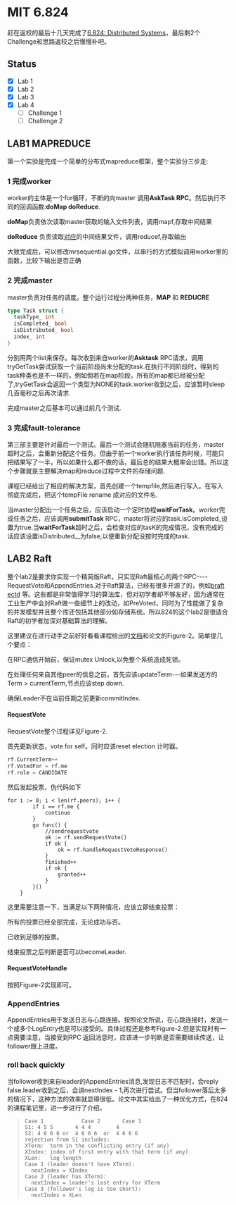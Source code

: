 

# MIT 6.824 

赶在返校的最后十几天完成了[6.824: Distributed Systems](https://pdos.csail.mit.edu/6.824/schedule.html)，最后剩2个Challenge和思路返校之后慢慢补吧。

## Status

- [x] Lab 1
- [x] Lab 2
- [x] Lab 3
- [x] Lab 4
  - [ ] Challenge 1
  - [ ] Challenge 2

## LAB1 MAPREDUCE

第一个实验是完成一个简单的分布式mapreduce框架，整个实验分三步走:

### 1 完成worker

worker的主体是一个for循环，不断的向master 调用**AskTask RPC**。然后执行不同的回调函数:**doMap  doReduce**.

**doMap**负责依次读取master获取的输入文件列表，调用mapf,存取中间结果

**doReduce** 负责读取<u>对应</u>的中间结果文件，调用reducef,存取输出

大致完成后，可以修改mrsequential.go文件，以串行的方式模拟调用worker里的函数，比较下输出是否正确

### 2 完成master

master负责对任务的调度。整个运行过程分两种任务，**MAP** 和 **REDUCRE**

```go
type Task struct {
  taskType_ int
  isCompleted_ bool
  isDistributed_ bool
  index_ int
}
```

分别用两个list来保存。每次收到来自worker的**Asktask** RPC请求，调用 tryGetTask尝试获取一个当前阶段尚未分配的task.在执行不同阶段时，得到的task种类也是不一样的。例如倘若在map阶段，所有的map都已经被分配了,tryGetTask会返回一个类型为NONE的task.worker收到之后，应该暂时sleep几百毫秒之后再次请求.

完成master之后基本可以通过前几个测试.

### 3 完成fault-tolerance

第三部主要是针对最后一个测试。最后一个测试会随机阻塞当前的任务，master超时之后，会重新分配这个任务。但由于前一个worker执行该任务时候，可能只把结果写了一半，所以如果什么都不做的话，最后总的结果大概率会出错。所以这个步骤就是主要解决map和reduce过程中文件的存储问题.

课程已经给出了相应的解决方案，首先创建一个tempfile,然后进行写入。在写入彻底完成后，把这个tempFile rename 成对应的文件名.

当master分配出一个任务之后，应该启动一个定时协程**waitForTask**。worker完成任务之后，应该调用**submitTask** RPC，master将对应的task.isCompleted_设置为true.当**waitForTask**超时之后，会检查对应的tasK的完成情况，没有完成的话应该设置isDistributed__为false,以便重新分配没按时完成的task.



## LAB2 Raft

整个lab2是要求你实现一个精简版Raft，只实现Raft最核心的两个RPC----RequestVote和AppendEntries.对于Raft算法，已经有很多开源了的，例如[braft](https://github.com/baidu/braft) [ectd](https://github.com/etcd-io/etcd) 等。这些都是非常值得学习的算法库，但对初学者却不够友好，因为通常在工业生产中会对Raft做一些细节上的改动，如PreVoted，同时为了性能做了复杂的并发模型并且整个库还包括其他部分如存储系统。所以824的这个lab2是很适合Raft的初学者加深对基础算法的理解。

这里建议在进行动手之前好好看看课程给出的[文档](https://thesquareplanet.com/blog/students-guide-to-raft/)和论文的Figure-2。简单提几个要点：

在RPC通信开始前，保证mutex Unlock,以免整个系统造成死锁。

在处理任何来自其他peer的信息之前，首先应该updateTerm---如果发送方的Term > currentTerm,节点应该step down.

确保Leader不在当前任期之前更新commitIndex.

#### RequestVote

RequestVote整个过程详见Figure-2.

首先更新状态，vote for self。同时应该reset election 计时器。

```go
rf.CurrentTerm++
rf.VotedFor = rf.me
rf.role = CANDIDATE
```

然后发起投票，伪代码如下

```
for i := 0; i < len(rf.peers); i++ {
		if i == rf.me {
			continue
		}
		go func() {
			//sendrequestvote
			ok := rf.sendRequestVote()
			if ok {
				ok = rf.handleRequestVoteResponse()
			}
			finished++
			if ok {
				granted++
			}
		}()
	}
```

这里需要注意一下，当满足以下两种情况，应该立即结束投票：

所有的投票已经全部完成，无论成功与否。

已收到足够的投票。

结束投票之后判断是否可以becomeLeader.

#### RequestVoteHandle

按照Figure-2实现即可。

### AppendEntries

AppendEntries用于发送日志与心跳连接。按照论文所说，在心跳连接时，发送一个或多个LogEntry也是可以接受的。具体过程还是参考Figure-2.但是实现时有一点需要注意，当接受到RPC 返回消息时，应该进一步判断是否需要继续传送，让follower跟上进度。

### roll back quickly

当follower收到来自leader的AppendEntries消息,发现日志不匹配时，会reply false.leader收到之后，会讲nextIndex - 1,再次进行尝试。但当follower落后太多的情况下，这种方法的效率就显得很低。论文中其实给出了一种优化方式，在824的课程笔记里，进一步进行了介绍。 

> ```
> Case 1            Case 2       Case 3
> S1: 4 5 5       4 4 4        4
> S2: 4 6 6 6 or  4 6 6 6  or  4 6 6 6
> rejection from S1 includes:
> XTerm:  term in the conflicting entry (if any)
> XIndex: index of first entry with that term (if any)
> XLen:   log length
> Case 1 (leader doesn't have XTerm):
> 	nextIndex = XIndex
> Case 2 (leader has XTerm):
> 	nextIndex = leader's last entry for XTerm
> Case 3 (follower's log is too short):
> 	nextIndex = XLen
> ```
